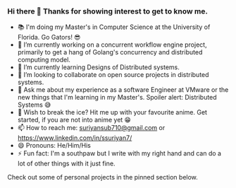### Hi there 👋 Thanks for showing interest to get to know me.

- 📚 I'm doing my Master's in Computer Science at the University of Florida. Go Gators! 😎
- 🔭 I’m currently working on a concurrent workflow engine project, primarily to get a hang of Golang's concurrency and distributed computing model.
- 🌱 I’m currently learning Designs of Distributed systems.
- 👯 I’m looking to collaborate on open source projects in distributed systems.
- 💬 Ask me about my experience as a software Engineer at VMware or the new things that I'm learning in my Master's. Spoiler alert: Distributed Systems 😅
- 🧊 Wish to break the ice? Hit me up with your favourite anime. Get started, if you are not into anime yet 😁
- 📫 How to reach me: suriyansub710@gmail.com or https://www.linkedin.com/in/ssuriyan7/
- 😄 Pronouns: He/Him/His
- ⚡ Fun fact: I'm a southpaw but I write with my right hand and can do a lot of other things with it just fine.

Check out some of personal projects in the pinned section below.
